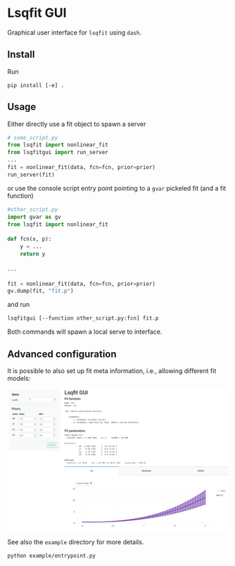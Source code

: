 # Lsqfit GUI

Graphical user interface for `lsqfit` using `dash`.

## Install

Run
```
pip install [-e] .
```

## Usage

Either directly use a fit object to spawn a server
```python
# some_script.py
from lsqfit import nonlinear_fit
from lsqfitgui import run_server
...
fit = nonlinear_fit(data, fcn=fcn, prior=prior)
run_server(fit)
```
or use the console script entry point pointing to a `gvar` pickeled fit (and a fit function)
```python
#other_script.py
import gvar as gv
from lsqfit import nonlinear_fit

def fcn(x, p):
    y = ...
    return y

...

fit = nonlinear_fit(data, fcn=fcn, prior=prior)
gv.dump(fit, "fit.p")
```
and run
```bash
lsqfitgui [--function other_script.py:fcn] fit.p
```

Both commands will spawn a local serve to interface.

## Advanced configuration

It is possible to also set up fit meta information, i.e., allowing different fit models:

![GUI example generated by `example/entrypoint.py`](doc/static/gui-example.png)

See also the `example` directory for more details.

```bash
python example/entrypoint.py
```
